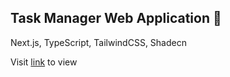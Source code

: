 ## Task Manager Web Application 🚀

Next.js, TypeScript, TailwindCSS, Shadecn

Visit [link](https://task-manager-k9r8.vercel.app/) to view
